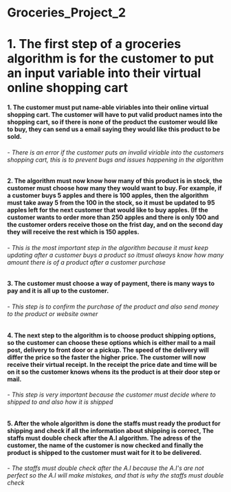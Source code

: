 # Groceries_Project_2

# 1. The first step of a groceries algorithm is for the customer to put an input variable into their virtual online shopping cart

#### 1. The customer must put name-able viriables into their online virtual shopping cart. The customer will have to put valid product names into the shopping cart, so if there is none of the product the customer would like to buy, they can send us a email saying they would like this product to be sold.
###### - There is an error if the customer puts an invalid viriable into the customers shopping cart, this is to prevent bugs and issues happening in the algorithm

#### 2. The algorithm must now know how many of this product is in stock, the customer must choose how many they would want to buy. For example, if a customer buys 5 apples and there is 100 apples, then the algorithm must take away 5 from the 100 in the stock, so it must be updated to 95 apples left for the next customer that would like to buy apples. (If the customer wants to order more than 250 apples and there is only 100 and the customer orders receive those on the frist day, and on the second day they will receive the rest which is 150 apples.
###### - This is the most important step in the algorithm because it must keep updating after a customer buys a product so itmust always know how many amount there is of a product after a customer purchase

#### 3. The customer must choose a way of payment, there is many ways to pay and it is all up to the customer.
###### - This step is to confirm the purchase of the product and also send money to the product or website owner

#### 4. The next step to the algorithm is to choose product shipping options, so the customer can choose these options which is either mail to a mail post, delivery to front door or a pickup. The speed of the delivery will differ the price so the faster the higher price. The customer will now receive their virtual receipt. In the receipt the price date and time will be on it so the customer knows whens its the product is at their door step or mail.
###### - This step is very important because the customer must decide where to shipped to and also how it is shipped

#### 5. After the whole algorithm is done the staffs must ready the product for shipping and check if all the information about shipping is correct, The staffs must double check after the A.I algorithm. The adress of the customer, the name of the customer is now checked and finally the product is shipped to the customer must wait for it to be delivered.
###### - The staffs must double check after the A.I because the A.I's are not perfect so the A.I will make mistakes, and that is why the staffs must double check

